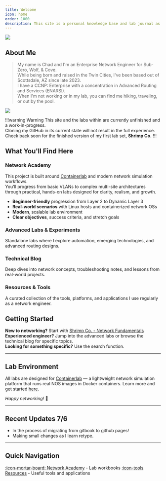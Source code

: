 ```yaml
---
title: Welcome
icon: home
order: 1000
description: This site is a personal knowledge base and lab journal as I deepen my expertise in enterprise networking and share what I learn with others.
---
```


![](https://images.unsplash.com/photo-1682559736721-c2e77ff4c650?q=80&w=3422&auto=format&fit=crop&ixlib=rb-4.1.0&ixid=M3wxMjA3fDB8MHxwaG90by1wYWdlfHx8fGVufDB8fHx8fA%3D%3D)

## About Me

> My name is Chad and I'm an Enterprise Network Engineer for Sub-Zero, Wolf, & Cove.  
> While being born and raised in the Twin Cities, I've been based out of Scottsdale, AZ since late 2023.  
> I have a CCNP: Enterprise with a concentration in Advanced Routing and Services (ENARSI).  
> When I'm not working or in my lab, you can find me hiking, traveling, or out by the pool.

![](https://raw.githubusercontent.com/network-chadmin/network-chadmin.github.io/refs/heads/main/static/ccnp-badge.jpg)

!!!warning Warning
This site and the labs within are currently unfinished and a work-in-progress.  
Cloning my GitHub in its current state will not result in the full experience.  
Check back soon for the finished version of my first lab set, **Shrimp Co.**
!!!


## What You'll Find Here

### Network Academy

This project is built around [Containerlab](https://containerlab.dev/) and modern network simulation workflows.  
You’ll progress from basic VLANs to complex multi-site architectures through practical, hands-on labs designed for clarity, realism, and growth.

- **Beginner-friendly** progression from Layer 2 to Dynamic Layer 3  
- **Real-world scenarios** with Linux hosts and containerized network OSs  
- **Modern**, scalable lab environment  
- **Clear objectives**, success criteria, and stretch goals  

### Advanced Labs & Experiments

Standalone labs where I explore automation, emerging technologies, and advanced routing designs.

### Technical Blog

Deep dives into network concepts, troubleshooting notes, and lessons from real-world projects.

### Resources & Tools

A curated collection of the tools, platforms, and applications I use regularly as a network engineer.

## Getting Started

**New to networking?** Start with [Shrimp Co. - Network Fundamentals](/labs/network-academy/)
**Experienced engineer?** Jump into the advanced labs or browse the technical blog for specific topics.  
**Looking for something specific?** Use the search function.

---

## Lab Environment

All labs are designed for [Containerlab](https://containerlab.dev) — a lightweight network simulation platform that runs real NOS images in Docker containers. Learn more and get started [here](https://containerlab.dev).

*Happy networking!* 🚀

---

## Recent Updates 7/6

- In the process of migrating from gitbook to github pages!
- Making small changes as I learn retype.

---

## Quick Navigation

[:icon-mortar-board: Network Academy](/labs/network-academy/) - Lab workbooks
[:icon-tools Resources](/resources) - Useful tools and applications